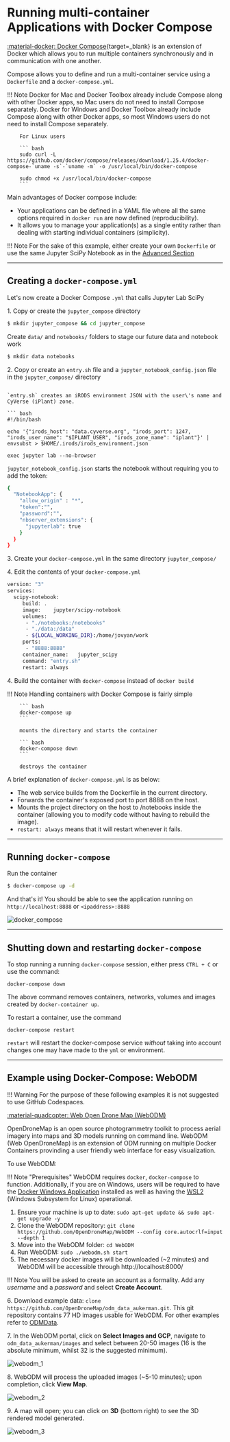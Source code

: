 # Running multi-container Applications with Docker Compose

[:material-docker: Docker Compose](https://docs.docker.com/compose){target=_blank} is an extension of Docker which allows you to run multiple containers synchronously and in communication with one another. 

Compose allows you to define and run a multi-container service using a `Dockerfile` and a `docker-compose.yml`. 

!!! Note
        Docker for Mac and Docker Toolbox already include Compose along with
        other Docker apps, so Mac users do not need to install Compose
        separately. Docker for Windows and Docker Toolbox already include
        Compose along with other Docker apps, so most Windows users do not need
        to install Compose separately.

        For Linux users

        ``` bash
        sudo curl -L https://github.com/docker/compose/releases/download/1.25.4/docker-compose-`uname -s`-`uname -m` -o /usr/local/bin/docker-compose

        sudo chmod +x /usr/local/bin/docker-compose
        ```

Main advantages of Docker compose include:

-   Your applications can be defined in a YAML file where all the same
    options required in `docker run` are now defined (reproducibility).
-   It allows you to manage your application(s) as a single entity
    rather than dealing with starting individual containers
    (simplicity).

!!! Note
        For the sake of this example, either create your own `Dockerfile` or use the same Jupyter SciPy Notebook as in the [Advanced Section](advanced.md)

---

## Creating a `docker-compose.yml`

Let's now create a Docker Compose `.yml` that calls Jupyter Lab SciPy

1\.  Copy or create the `jupyter_compose` directory

``` bash
$ mkdir jupyter_compose && cd jupyter_compose
```

Create `data/` and `notebooks/` folders to stage our future
data and notebook work

``` bash
$ mkdir data notebooks
```

2\.  Copy or create an `entry.sh` file and a `jupyter_notebook_config.json` file in
    the `jupyter_compose/` directory

```

`entry.sh` creates an iRODS environment JSON with the user\'s name and
CyVerse (iPlant) zone.

``` bash
#!/bin/bash

echo '{"irods_host": "data.cyverse.org", "irods_port": 1247, "irods_user_name": "$IPLANT_USER", "irods_zone_name": "iplant"}' | envsubst > $HOME/.irods/irods_environment.json

exec jupyter lab --no-browser
```

`jupyter_notebook_config.json` starts the notebook without requiring you
to add the token:

``` bash
{
  "NotebookApp": {
    "allow_origin" : "*",
    "token":"",
    "password":"",
    "nbserver_extensions": {
      "jupyterlab": true
    }
  }
}
```

3\.  Create your `docker-compose.yml` in the same directory
    `jupyter_compose/`

4\.  Edit the contents of your `docker-compose.yml`

``` bash
version: "3"
services:
  scipy-notebook:
     build: .
     image:    jupyter/scipy-notebook
     volumes:
      - "./notebooks:/notebooks"
      - "./data:/data"
      - ${LOCAL_WORKING_DIR}:/home/jovyan/work
     ports:
      - "8888:8888"
     container_name:   jupyter_scipy
     command: "entry.sh"
     restart: always
```
4\.  Build the container with `docker-compose` instead of `docker build`

!!! Note
        Handling containers with Docker Compose is fairly simple

        ``` bash
        docker-compose up
        ```

        mounts the directory and starts the container

        ``` bash
        docker-compose down
        ```

        destroys the container

A brief explanation of `docker-compose.yml` is as below:

-   The web service builds from the Dockerfile in the current directory.
-   Forwards the container's exposed port to port 8888 on the host.
-   Mounts the project directory on the host to /notebooks inside the
    container (allowing you to modify code without having to rebuild the
    image).
-   `restart: always` means that it will restart whenever it fails.

---

## Running `docker-compose`

Run the container

``` bash
$ docker-compose up -d
```

And that's it! You should be able to see the application running on
`http://localhost:8888` or `<ipaddress>:8888`

![docker_compose](../assets/docker/dc-1.png)

---

## Shutting down and restarting `docker-compose`

To stop running a running `docker-compose` session, either press `CTRL + C` or use the command:

```
docker-compose down
```

The above command removes containers, networks, volumes and images created by `docker-container up`.

To restart a container, use the command 

```
docker-compose restart
```

`restart` will restart the docker-compose service *without* taking into account changes one may have made to the `yml` or environment.

---

## Example using Docker-Compose: WebODM

!!! Warning
    For the purpose of these following examples it is not suggested to use GitHub Codespaces.

[:material-quadcopter: Web Open Drone Map (WebODM)](https://github.com/OpenDroneMap/WebODM/#run-it-on-the-cloud-google-compute-amazon-aws)

OpenDroneMap is an open source photogrammetry toolkit to process aerial imagery into maps and 3D models running on command line. WebODM (Web OpenDroneMap) is an extension of ODM running on multiple Docker Containers provinding a user friendly web interface for easy visualization.

To use WebODM:

!!! Note "Prerequisites"
    WebODM requires `docker`, `docker-compose` to function. Additionally, if you are on Windows, users will be required to have the [Docker Windows Application](https://docs.docker.com/desktop/windows/install/) installed as well as having the [WSL2](https://docs.microsoft.com/en-us/windows/wsl/install) (Windows Subsystem for Linux) operational.
    
1. Ensure your machine is up to date: `sudo apt-get update && sudo apt-get upgrade -y`
2. Clone the WebODM repository: `git clone https://github.com/OpenDroneMap/WebODM --config core.autocrlf=input --depth 1`
3. Move into the WebODM folder: `cd WebODM`
4. Run WebODM: `sudo ./webodm.sh start`
5. The necessary docker images will be downloaded (~2 minutes) and WebODM will be accessible through http://localhost:8000/

!!! Note
    You will be asked to create an account as a formality. Add any *username* and a *password* and select **Create Account**.

6\. Download example data: `clone https://github.com/OpenDroneMap/odm_data_aukerman.git`. This git repository contains 77 HD images usable for WebODM. For other examples refer to [ODMData](https://www.opendronemap.org/odm/datasets/).

7\. In the WebODM portal, click on **Select Images and GCP**, navigate to `odm_data_aukerman/images` and select between 20-50 images (16 is the absolute minimum, whilst 32 is the suggested minimum).

![webodm_1](../assets/docker/WebODM_01.png)

8\. WebODM will process the uploaded images (~5-10 minutes); upon completion, click **View Map**.

![webodm_2](../assets/docker/WebODM_02.png)

9\. A map will open; you can click on **3D** (bottom right) to see the 3D rendered model generated.

![webodm_3](../assets/docker/WebODM_03.png)
